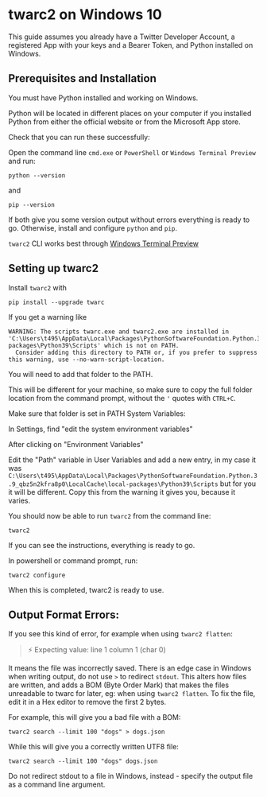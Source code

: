 # twarc2 on Windows 10

This guide assumes you already have a Twitter Developer Account, a registered App with your keys and a Bearer Token, and Python installed on Windows.

## Prerequisites and Installation

You must have Python installed and working on Windows.

Python will be located in different places on your computer if you installed Python from either the official website or from the Microsoft App store.

Check that you can run these successfully:

Open the command line `cmd.exe` or `PowerShell` or `Windows Terminal Preview` and run:

`python --version`

and

`pip --version`

If both give you some version output without errors everything is ready to go. Otherwise, install and configure `python` and `pip`.

`twarc2` CLI works best through [Windows Terminal Preview](https://www.microsoft.com/en-us/p/windows-terminal-preview/9n8g5rfz9xk3?activetab=pivot:overviewtab)

## Setting up twarc2

Install `twarc2` with

`pip install --upgrade twarc`

If you get a warning like 

```
WARNING: The scripts twarc.exe and twarc2.exe are installed in 'C:\Users\t495\AppData\Local\Packages\PythonSoftwareFoundation.Python.3.9_qbz5n2kfra8p0\LocalCache\local-packages\Python39\Scripts' which is not on PATH.
  Consider adding this directory to PATH or, if you prefer to suppress this warning, use --no-warn-script-location.
```

You will need to add that folder to the PATH.

This will be different for your machine, so make sure to copy the full folder location from the command prompt, without the `'` quotes with `CTRL+C`.

Make sure that folder is set in PATH System Variables:

In Settings, find "edit the system environment variables"

After clicking on "Environment Variables"

Edit the "Path" variable in User Variables and add a new entry, in my case it was `C:\Users\t495\AppData\Local\Packages\PythonSoftwareFoundation.Python.3.9_qbz5n2kfra8p0\LocalCache\local-packages\Python39\Scripts` but for you it will be different. Copy this from the warning it gives you, because it varies.

You should now be able to run `twarc2` from the command line:

`twarc2`

If you can see the instructions, everything is ready to go.

In powershell or command prompt, run:

`twarc2 configure`

When this is completed, twarc2 is ready to use.

## Output Format Errors:

If you see this kind of error, for example when using `twarc2 flatten`:

> ⚡ Expecting value: line 1 column 1 (char 0)

It means the file was incorrectly saved. There is an edge case in Windows when writing output, do not use `>` to redirect `stdout`. This alters how files are written, and adds a BOM (Byte Order Mark) that makes the files unreadable to twarc for later, eg: when using `twarc2 flatten`. To fix the file, edit it in a Hex editor to remove the first 2 bytes.

For example, this will give you a bad file with a BOM:

`twarc2 search --limit 100 "dogs" > dogs.json`

While this will give you a correctly written UTF8 file:

`twarc2 search --limit 100 "dogs" dogs.json`

Do not redirect stdout to a file in Windows, instead - specify the output file as a command line argument.
